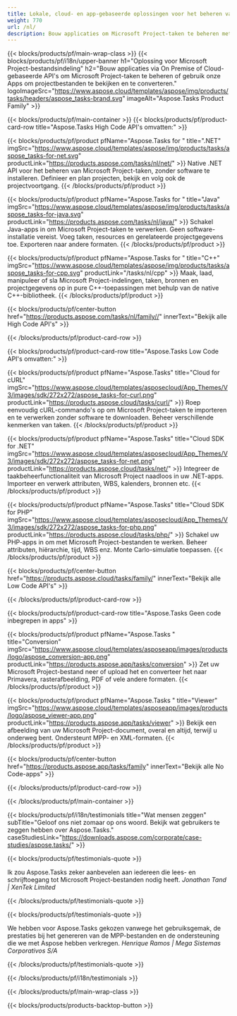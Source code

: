 ```yaml
---
title: Lokale, cloud- en app-gebaseerde oplossingen voor het beheren van projecttaken 
weight: 770
url: /nl/
description: Bouw applicaties om Microsoft Project-taken te beheren met behulp van High Code API's of cloudgebaseerde SDK's. Of gebruik onze platformonafhankelijke apps om taken te bekijken of om te zetten.
---
```


{{< blocks/products/pf/main-wrap-class >}}
{{< blocks/products/pf/i18n/upper-banner h1="Oplossing voor Microsoft Project-bestandsindeling" h2="Bouw applicaties via On Premise of Cloud-gebaseerde API's om Microsoft Project-taken te beheren of gebruik onze Apps om projectbestanden te bekijken en te converteren." logoImageSrc="https://www.aspose.cloud/templates/aspose/img/products/tasks/headers/aspose_tasks-brand.svg" imageAlt="Aspose.Tasks Product Family" >}}

{{< blocks/products/pf/main-container >}}
{{< blocks/products/pf/product-card-row title="Aspose.Tasks High Code API's omvatten:" >}}

{{< blocks/products/pf/product pfName="Aspose.Tasks for " title=".NET" imgSrc="https://www.aspose.cloud/templates/aspose/img/products/tasks/aspose_tasks-for-net.svg" productLink="https://products.aspose.com/tasks/nl/net/" >}}
Native .NET API voor het beheren van Microsoft Project-taken, zonder software te installeren. Definieer en plan projecten, bekijk en volg ook de projectvoortgang.
{{< /blocks/products/pf/product >}}

{{< blocks/products/pf/product pfName="Aspose.Tasks for " title="Java" imgSrc="https://www.aspose.cloud/templates/aspose/img/products/tasks/aspose_tasks-for-java.svg" productLink="https://products.aspose.com/tasks/nl/java/" >}}
Schakel Java-apps in om Microsoft Project-taken te verwerken. Geen software-installatie vereist. Voeg taken, resources en gerelateerde projectgegevens toe. Exporteren naar andere formaten.
{{< /blocks/products/pf/product >}}

{{< blocks/products/pf/product pfName="Aspose.Tasks for " title="C++" imgSrc="https://www.aspose.cloud/templates/aspose/img/products/tasks/aspose_tasks-for-cpp.svg" productLink="/tasks/nl/cpp" >}}
Maak, laad, manipuleer of sla Microsoft Project-indelingen, taken, bronnen en projectgegevens op in pure C++-toepassingen met behulp van de native C++-bibliotheek.
{{< /blocks/products/pf/product >}}

{{< blocks/products/pf/center-button href="https://products.aspose.com/tasks/nl/family//" innerText="Bekijk alle High Code API's" >}}

{{< /blocks/products/pf/product-card-row >}}

{{< blocks/products/pf/product-card-row title="Aspose.Tasks Low Code API's omvatten:" >}}

{{< blocks/products/pf/product pfName="Aspose.Tasks" title="Cloud for cURL" imgSrc="https://www.aspose.cloud/templates/asposecloud/App_Themes/V3/images/sdk/272x272/aspose_tasks-for-curl.png" productLink="https://products.aspose.cloud/tasks/curl/" >}}
Roep eenvoudig cURL-commando's op om Microsoft Project-taken te importeren en te verwerken zonder software te downloaden. Beheer verschillende kenmerken van taken.
{{< /blocks/products/pf/product >}}

{{< blocks/products/pf/product pfName="Aspose.Tasks" title="Cloud SDK for .NET" imgSrc="https://www.aspose.cloud/templates/asposecloud/App_Themes/V3/images/sdk/272x272/aspose_tasks-for-net.png" productLink="https://products.aspose.cloud/tasks/net/" >}}
Integreer de taakbeheerfunctionaliteit van Microsoft Project naadloos in uw .NET-apps. Importeer en verwerk attributen, WBS, kalenders, bronnen etc.
{{< /blocks/products/pf/product >}}

{{< blocks/products/pf/product pfName="Aspose.Tasks" title="Cloud SDK for PHP" imgSrc="https://www.aspose.cloud/templates/asposecloud/App_Themes/V3/images/sdk/272x272/aspose_tasks-for-php.png" productLink="https://products.aspose.cloud/tasks/php/" >}}
Schakel uw PHP-apps in om met Microsoft Project-bestanden te werken. Beheer attributen, hiërarchie, tijd, WBS enz. Monte Carlo-simulatie toepassen.
{{< /blocks/products/pf/product >}}

{{< blocks/products/pf/center-button href="https://products.aspose.cloud/tasks/family/" innerText="Bekijk alle Low Code API's" >}}

{{< /blocks/products/pf/product-card-row >}}

{{< blocks/products/pf/product-card-row title="Aspose.Tasks Geen code inbegrepen in apps" >}}

{{< blocks/products/pf/product pfName="Aspose.Tasks " title="Conversion" imgSrc="https://www.aspose.cloud/templates/asposeapp/images/products/logo/aspose_conversion-app.png" productLink="https://products.aspose.app/tasks/conversion" >}}
Zet uw Microsoft Project-bestand neer of upload het en converteer het naar Primavera, rasterafbeelding, PDF of vele andere formaten.
{{< /blocks/products/pf/product >}}

{{< blocks/products/pf/product pfName="Aspose.Tasks " title="Viewer" imgSrc="https://www.aspose.cloud/templates/asposeapp/images/products/logo/aspose_viewer-app.png" productLink="https://products.aspose.app/tasks/viewer" >}}
Bekijk een afbeelding van uw Microsoft Project-document, overal en altijd, terwijl u onderweg bent. Ondersteunt MPP- en XML-formaten.
{{< /blocks/products/pf/product >}}

{{< blocks/products/pf/center-button href="https://products.aspose.app/tasks/family" innerText="Bekijk alle No Code-apps" >}}

{{< /blocks/products/pf/product-card-row >}}

{{< /blocks/products/pf/main-container >}}

{{< blocks/products/pf/i18n/testimonials title="Wat mensen zeggen" subTitle="Geloof ons niet zomaar op ons woord. Bekijk wat gebruikers te zeggen hebben over Aspose.Tasks." caseStudiesLink="https://downloads.aspose.com/corporate/case-studies/aspose.tasks/" >}}

{{< blocks/products/pf/testimonials-quote >}}
<p class="first">
 Ik zou Aspose.Tasks zeker aanbevelen aan iedereen die lees- en schrijftoegang tot Microsoft Project-bestanden nodig heeft.
 <em>
  Jonathan Tand | XenTek Limited
 </em>
</p>

{{< /blocks/products/pf/testimonials-quote >}}

{{< blocks/products/pf/testimonials-quote >}}
<p class="second">
 We hebben voor Aspose.Tasks gekozen vanwege het gebruiksgemak, de prestaties bij het genereren van de MPP-bestanden en de ondersteuning die we met Aspose hebben verkregen.
 <em>
  Henrique Ramos | Mega Sistemas Corporativos S/A
 </em>
</p>

{{< /blocks/products/pf/testimonials-quote >}}

{{< /blocks/products/pf/i18n/testimonials >}}

{{< /blocks/products/pf/main-wrap-class >}}

{{< blocks/products/products-backtop-button >}}